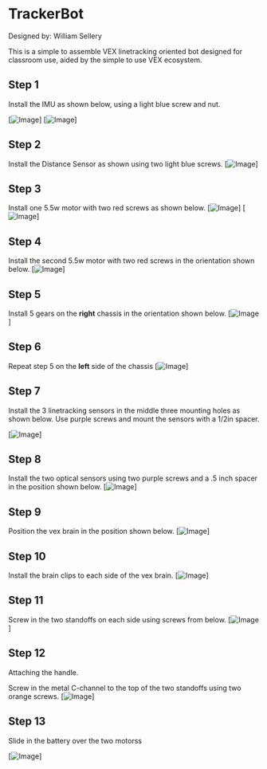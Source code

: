 # TrackerBot

Designed by: William Sellery

This is a simple to assemble VEX linetracking oriented bot designed for classroom use, aided by the simple to use VEX ecosystem.


## Step 1 

Install the IMU as shown below, using a light blue screw and nut.

[![Image](Pictures/step1.png)]
[![Image](Pictures/step2.png)]



## Step 2 

Install the Distance Sensor as shown using two light blue screws.
[![Image](Pictures/Step0.png)]

## Step 3 

Install one 5.5w motor with two red screws as shown below.
[![Image](Pictures/step3.png)]
[![Image](Pictures/step4.png)]

## Step 4 

Install the second 5.5w motor with two red screws in the orientation shown below.
[![Image](Pictures/step5.png)]

## Step 5 

Install 5 gears on the **right** chassis in the orientation shown below.
[![Image](Pictures/step6.png)]

## Step 6

Repeat step 5 on the **left** side of the chassis
[![Image](Pictures/step7.png)]

## Step 7

Install the 3 linetracking sensors in the middle three mounting holes as shown below. Use purple screws and mount the sensors with a 1/2in spacer.

[![Image](Pictures/step8.png)]

## Step 8 

Install the two optical sensors using two purple screws and a .5 inch spacer in the position shown below.
[![Image](Pictures/step9.png)]

## Step 9

Position the vex brain in the position shown below.
[![Image](Pictures/step10.png)]

## Step 10

Install the brain clips to each side of the vex brain.
[![Image](Pictures/step11.png)]

## Step 11

Screw in the two standoffs on each side using screws from below.
[![Image](Pictures/step12.png)]


## Step 12 
Attaching the handle.

Screw in the metal C-channel to the top of the two standoffs using two orange screws.
[![Image](Pictures/Step13.png)]

## Step 13 

Slide in the battery over the two motorss

[![Image](Pictures/Step14.png)]






